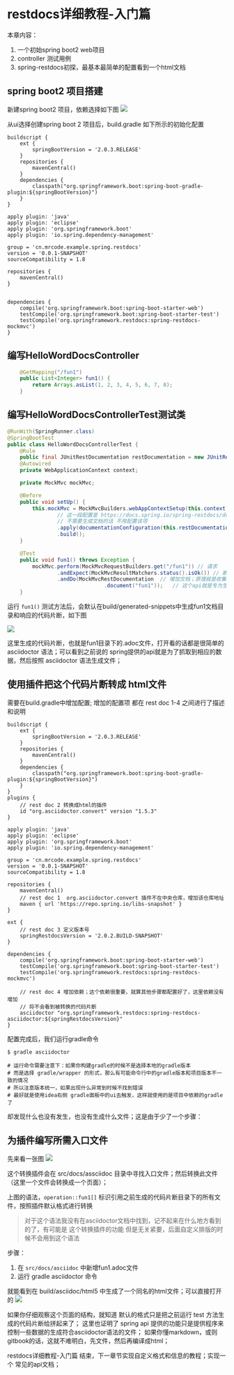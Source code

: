 # restdocs详细教程-入门篇
本章内容：

1. 一个初始spring boot2 web项目
2. controller 测试用例
3. spring-restdocs初探，最基本最简单的配置看到一个html文档

## spring boot2 项目搭建

新建spring boot2 项目，依赖选择如下图
![](/assets/image/spring/spring_restdocs_asciidoctor/snipaste_20180720_090426.png)

从ui选择创建spring boot 2 项目后，build.gradle 如下所示的初始化配置
```
buildscript {
	ext {
		springBootVersion = '2.0.3.RELEASE'
	}
	repositories {
		mavenCentral()
	}
	dependencies {
		classpath("org.springframework.boot:spring-boot-gradle-plugin:${springBootVersion}")
	}
}

apply plugin: 'java'
apply plugin: 'eclipse'
apply plugin: 'org.springframework.boot'
apply plugin: 'io.spring.dependency-management'

group = 'cn.mrcode.example.spring.restdocs'
version = '0.0.1-SNAPSHOT'
sourceCompatibility = 1.8

repositories {
	mavenCentral()
}


dependencies {
	compile('org.springframework.boot:spring-boot-starter-web')
	testCompile('org.springframework.boot:spring-boot-starter-test')
	testCompile('org.springframework.restdocs:spring-restdocs-mockmvc')
}
```

## 编写HelloWordDocsController

```java
    @GetMapping("/fun1")
    public List<Integer> fun1() {
        return Arrays.asList(1, 2, 3, 4, 5, 6, 7, 8);
    }
```

## 编写HelloWordDocsControllerTest测试类

```java
@RunWith(SpringRunner.class)
@SpringBootTest
public class HelloWordDocsControllerTest {
    @Rule
    public final JUnitRestDocumentation restDocumentation = new JUnitRestDocumentation();
    @Autowired
    private WebApplicationContext context;

    private MockMvc mockMvc;

    @Before
    public void setUp() {
        this.mockMvc = MockMvcBuilders.webAppContextSetup(this.context)
                // 这一段配置是 https://docs.spring.io/spring-restdocs/docs/current/reference/html5/ 官网中的配置
                // 不需要生成文档的话 不用配置该项
                .apply(documentationConfiguration(this.restDocumentation))
                .build();
    }

    @Test
    public void fun1() throws Exception {
        mockMvc.perform(MockMvcRequestBuilders.get("/fun1")) // 请求
                .andExpect(MockMvcResultMatchers.status().isOk()) // 断言HTTP状态为200，否则异常
                .andDo(MockMvcRestDocumentation  // 增加文档；原理就是收集一些请求响应数据按照asciidoctor语法生成“.adoc”文件；
                               .document("fun1"));   // 这个api就是专为生成asciidoctor的配置api；更详细的配置可以参考他的官网
    }
```

运行 `fun1()` 测试方法后，会默认在build/generated-snippets中生成fun1文档目录和响应的代码片断，如下图

![](/assets/image/spring/spring_restdocs_asciidoctor/snipaste_20180720_093241.png)

这里生成的代码片断，也就是fun1目录下的.adoc文件，打开看的话都是很简单的 asciidoctor 语法；可以看到之前说的 spring提供的api就是为了抓取到相应的数据，然后按照 asciidoctor 语法生成文件；

## 使用插件把这个代码片断转成 html文件

需要在build.gradle中增加配置; 增加的配置项 都在 rest doc 1-4 之间进行了描述和说明

```
buildscript {
    ext {
        springBootVersion = '2.0.3.RELEASE'
    }
    repositories {
        mavenCentral()
    }
    dependencies {
        classpath("org.springframework.boot:spring-boot-gradle-plugin:${springBootVersion}")
    }
}
plugins {
    // rest doc 2 转换成html的插件
    id "org.asciidoctor.convert" version "1.5.3"
}

apply plugin: 'java'
apply plugin: 'eclipse'
apply plugin: 'org.springframework.boot'
apply plugin: 'io.spring.dependency-management'

group = 'cn.mrcode.example.spring.restdocs'
version = '0.0.1-SNAPSHOT'
sourceCompatibility = 1.8

repositories {
    mavenCentral()
    // rest doc 1  org.asciidoctor.convert 插件不在中央仓库，增加该仓库地址
    maven { url 'https://repo.spring.io/libs-snapshot' }
}

ext {
    // rest doc 3 定义版本号
    springRestdocsVersion = '2.0.2.BUILD-SNAPSHOT'
}

dependencies {
    compile('org.springframework.boot:spring-boot-starter-web')
    testCompile('org.springframework.boot:spring-boot-starter-test')
    testCompile('org.springframework.restdocs:spring-restdocs-mockmvc')

    // rest doc 4 增加依赖；这个依赖很重要，就算其他步骤都配置好了，这里依赖没有增加
    // 将不会看到被转换的代码片断
    asciidoctor "org.springframework.restdocs:spring-restdocs-asciidoctor:${springRestdocsVersion}"
}
```

配置完成后，我们运行gradle命令 
```
$ gradle asciidoctor

# 运行命令需要注意下：如果你构建gradle的时候不是选择本地的gradle版本
# 而是选择 gradle/wrapper 的形式，那么有可能命令行中的gradle版本和项目版本不一致的情况
# 所以注意版本统一，如果出现什么异常到时候不找到错误
# 最好就是使用idea右侧 gradle面板中的ui去触发，这样就使用的是项目中依赖的gradle了
```

却发现什么也没有发生，也没有生成什么文件；这是由于少了一个步骤：

## 为插件编写所需入口文件
先来看一张图
![](/assets/image/spring/spring_restdocs_asciidoctor/snipaste_20180720_100045.png)

这个转换插件会在 src/docs/assciidoc 目录中寻找入口文件；然后转换此文件（这里一个文件会转换成一个页面）；

上图的语法，`operation::fun1[]` 标识引用之前生成的代码片断目录下的所有文件，按照插件默认格式进行转换

> 对于这个语法我没有在asciidoctor文档中找到，记不起来在什么地方看到的了，有可能是 这个转换插件的功能
> 但是无关紧要，后面自定义排版的时候不会用到这个语法

步骤：

1. 在 `src/docs/asciidoc` 中新增fun1.adoc文件
2. 运行 gradle asciidoctor 命令

就能看到在 build/asciidoc/html5 中生成了一个同名的html文件；可以直接打开的
![](/assets/image/spring/spring_restdocs_asciidoctor/snipaste_20180720_101348.png)


如果你仔细观察这个页面的结构，就知道 默认的格式只是把之前运行 test 方法生成的代码片断给拼起来了；
这里也证明了 spring api 提供的功能只是提供程序来控制一些数据的生成符合asciidoctor语法的文件；
如果你懂markdown，或则 gitbook的话，这就不难明白，先文件，然后再编译成html；

restdocs详细教程-入门篇 结束，下一章节实现自定义格式和信息的教程；实现一个 常见的api文档；


